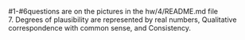 #1-#6questions are on the pictures in the hw/4/README.md file  
7. Degrees of plausibility are represented by real numbers, Qualitative correspondence with common sense, and Consistency.  
